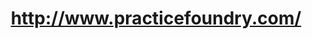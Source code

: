 ---
layout: post
title: http://www.practicefoundry.com/
image: practicefoundry.com-2011-09-29-clipped.png
---